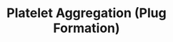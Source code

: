 ---
annotations:
- id: PW:0000004
  parent: regulatory pathway
  type: Pathway Ontology
  value: regulatory pathway
- id: PW:0000355
  parent: regulatory pathway
  type: Pathway Ontology
  value: homeostasis pathway
authors:
- MaintBot
- ReactomeTeam
- Anwesha
- Ryanmiller
description: The tethering of platelets to the site of vascular injury is the first
  step in the formation of a platelet thrombus. Firm adhesion of these tethered platelets,
  as well as the additional recruitment of others onto their surface leads to the
  formation of large platelet aggregates. The formation of a thrombus is strictly
  dependent on the formation of interplatelet bonds.  View original pathway at [http://www.reactome.org/PathwayBrowser/#DIAGRAM=76009
  Reactome].
last-edited: 2021-01-25
organisms:
- Homo sapiens
redirect_from:
- /index.php/Pathway:WP1884
- /instance/WP1884
revision: null
schema-jsonld:
- '@context': https://schema.org/
  '@id': https://wikipathways.github.io/pathways/WP1884.html
  '@type': Dataset
  creator:
    '@type': Organization
    name: WikiPathways
  description: The tethering of platelets to the site of vascular injury is the first
    step in the formation of a platelet thrombus. Firm adhesion of these tethered
    platelets, as well as the additional recruitment of others onto their surface
    leads to the formation of large platelet aggregates. The formation of a thrombus
    is strictly dependent on the formation of interplatelet bonds.  View original
    pathway at [http://www.reactome.org/PathwayBrowser/#DIAGRAM=76009 Reactome].
  keywords:
  - (factor IIa)
  - 'ADR '
  - ADR, NAd
  - 'ADRA2A '
  - ADRA2A,B,C
  - ADRA2A,B,C:ADR,NAd
  - 'ADRA2B '
  - 'ADRA2C '
  - At the sites of vascular injury bioactive molecules such as thrombin, ADP, collagen,
    fibrinogen and thrombospondin are generated, secreted or exposed. These stimuli
    activate platelets, converting the major platelet integrin alphaIIbbeta3 from
    a resting state to an active conformation, in a process termed integrin priming
    or 'inside-out signalling'. Integrin activation refers to the change required
    to enhance ligand-binding activity. The activated alphaIIbbeta3 interacts with
    the fibrinogen and links platelets together in an aggregate to form a platelet
    plug. AlphaIIbbeta3 bound to fibrin generates more intracellular signals (outside-in
    signalling), causing further platelet activation and platelet-plug retraction.
    <br>In the resting state the alpha and beta tails are close together.  This interaction
    keeps the membrane proximal regions in a bent conformation that maintains alphaIIbbeta3
    in a low affinity state. <br>Integrin alphaIIbbeta3 is released from its inactive
    state by interaction with the protein talin. Talin interacts with the beta3 cytoplasmic
    domain and disrupts the salt bridge between the alpha and beta chains. This separation
    in the cytoplasmic regions triggers the conformational change in the extracellular
    domain that increases its affinity to fibrinogen. <br>Much of talin exists in
    an inactive cytosolic pool, and the Rap1 interacting adaptor molecule (RIAM) is
    implicated in talin activation and translocation to beta3 integrin cytoplasmic
    domain.<br>
  - 'Ca2+ '
  - 'Collagen type I fibril '
  - 'GP1BA '
  - 'GP1BB '
  - GP1b-IX-V
  - 'GP5 '
  - 'GP9 '
  - GpIb-IX-V:Collagen
  - IIa)
  - Integrin signaling
  - MPL
  - 'MPL '
  - 'NAd '
  - THPO
  - 'THPO '
  - TPO:Thrombopoietin
  - 'VWF(23-763) '
  - activated thrombin
  - complex:activated
  - receptor
  - thrombin (factor
  - 'thrombin heavy chain '
  - 'thrombin light chain '
  - type I fibril:vWF
  license: CC0
  name: Platelet Aggregation (Plug Formation)
seo: CreativeWork
title: Platelet Aggregation (Plug Formation)
wpid: WP1884
---